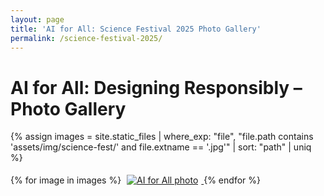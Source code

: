 ```yaml
---
layout: page
title: 'AI for All: Science Festival 2025 Photo Gallery'
permalink: /science-festival-2025/
---
```


# AI for All: Designing Responsibly – Photo Gallery

{% assign images = site.static_files 
  | where_exp: "file", "file.path contains 'assets/img/science-fest/' and file.extname == '.jpg'" 
  | sort: "path" 
  | uniq 
%}

<div class="gallery">
  {% for image in images %}
    <a href="{{ site.baseurl }}{{ image.path }}">
      <img src="{{ site.baseurl }}{{ image.path }}" alt="AI for All photo" style="max-width: 200px; margin: 5px;">
    </a>
  {% endfor %}
</div>
